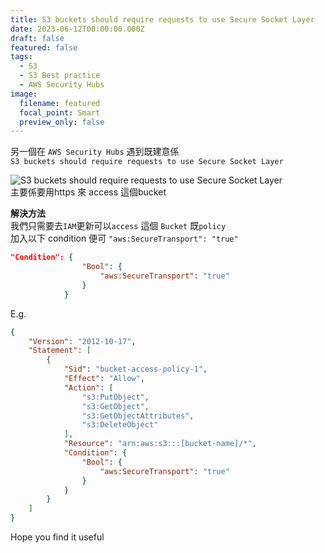 ```yaml
---
title: S3 buckets should require requests to use Secure Socket Layer
date: 2023-06-12T00:00:00.000Z
draft: false
featured: false
tags:
  - S3
  - S3 Best practice
  - AWS Security Hubs
image:
  filename: featured
  focal_point: Smart
  preview_only: false
---
```


另一個在 `AWS Security Hubs` 遇到既建意係  
`S3 buckets should require requests to use Secure Socket Layer`  

![S3 buckets should require requests to use Secure Socket Layer](/media/2023/s3-require-requests-to-use-ssl.png  "S3 buckets should require requests to use Secure Socket Layer")    
主要係要用https 來 access 這個bucket  

**解決方法**  
我們只需要去`IAM`更新可以`access` 這個 `Bucket` 既`policy`   
加入以下 condition 便可 `"aws:SecureTransport": "true"`  
```json
"Condition": {
				"Bool": {
					"aws:SecureTransport": "true"
				}
			}
```

E.g.  
```json
{
	"Version": "2012-10-17",
	"Statement": [
		{
			"Sid": "bucket-access-policy-1",
			"Effect": "Allow",
			"Action": [
				"s3:PutObject",
				"s3:GetObject",
				"s3:GetObjectAttributes",
				"s3:DeleteObject"
			],
			"Resource": "arn:aws:s3:::[bucket-name]/*",
			"Condition": {
				"Bool": {
					"aws:SecureTransport": "true"
				}
			}
		}
	]
}
```

Hope you find it useful
